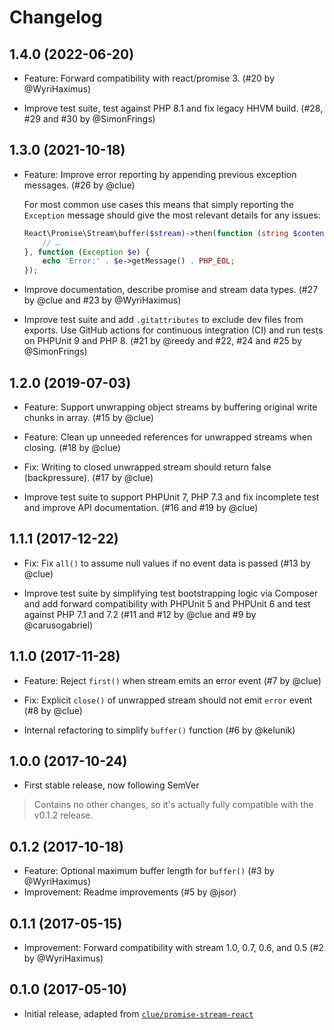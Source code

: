# Changelog

## 1.4.0 (2022-06-20)

*   Feature: Forward compatibility with react/promise 3.
    (#20 by @WyriHaximus)

*   Improve test suite, test against PHP 8.1 and fix legacy HHVM build.
    (#28, #29 and #30 by @SimonFrings)

## 1.3.0 (2021-10-18)

*   Feature: Improve error reporting by appending previous exception messages.
    (#26 by @clue)

    For most common use cases this means that simply reporting the `Exception`
    message should give the most relevant details for any issues:

    ```php
    React\Promise\Stream\buffer($stream)->then(function (string $contents) {
        // …
    }, function (Exception $e) {
        echo 'Error:' . $e->getMessage() . PHP_EOL;
    });
    ```

*   Improve documentation, describe promise and stream data types.
    (#27 by @clue and #23 by @WyriHaximus)

*   Improve test suite and add `.gitattributes` to exclude dev files from exports.
    Use GitHub actions for continuous integration (CI) and run tests on PHPUnit 9 and PHP 8.
    (#21 by @reedy and #22, #24 and #25 by @SimonFrings)

## 1.2.0 (2019-07-03)

*   Feature: Support unwrapping object streams by buffering original write chunks in array.
    (#15 by @clue)

*   Feature: Clean up unneeded references for unwrapped streams when closing.
    (#18 by @clue)

*   Fix: Writing to closed unwrapped stream should return false (backpressure).
    (#17 by @clue)

*   Improve test suite to support PHPUnit 7, PHP 7.3 and fix incomplete test
    and improve API documentation.
    (#16 and #19 by @clue)

## 1.1.1 (2017-12-22)

*   Fix: Fix `all()` to assume null values if no event data is passed
    (#13 by @clue)

*   Improve test suite by simplifying test bootstrapping logic via Composer and
    add forward compatibility with PHPUnit 5 and PHPUnit 6 and
    test against PHP 7.1 and 7.2
    (#11 and #12 by @clue and #9 by @carusogabriel)

## 1.1.0 (2017-11-28)

* Feature: Reject `first()` when stream emits an error event
  (#7 by @clue)

* Fix: Explicit `close()` of unwrapped stream should not emit `error` event
  (#8 by @clue)

* Internal refactoring to simplify `buffer()` function
  (#6 by @kelunik)

## 1.0.0 (2017-10-24)

* First stable release, now following SemVer

> Contains no other changes, so it's actually fully compatible with the v0.1.2 release.

## 0.1.2 (2017-10-18)

* Feature: Optional maximum buffer length for `buffer()` (#3 by @WyriHaximus)
* Improvement: Readme improvements (#5 by @jsor)

## 0.1.1 (2017-05-15)

* Improvement: Forward compatibility with stream 1.0, 0.7, 0.6, and 0.5 (#2 by @WyriHaximus)

## 0.1.0 (2017-05-10)

* Initial release, adapted from [`clue/promise-stream-react`](https://github.com/clue/php-promise-stream-react)
